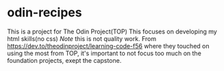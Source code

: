 # odin-recipes
This is a project for The Odin Project(TOP)
This focuses on developing my html skills(no css)
*Note* this is not quality work. From https://dev.to/theodinproject/learning-code-f56 where they touched on using the most from TOP, it's important to not focus too much on the foundation projects, exept the capstone.
